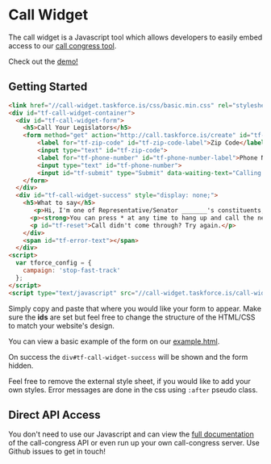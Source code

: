 # Call Widget

The call widget is a Javascript tool which allows developers to easily embed access to our [call congress tool](https://github.com/tfrce/call-congress). 

Check out the <a href="http://tfrce.github.io/call-widget/example/default.html">demo!</a>

## Getting Started

```html
<link href="//call-widget.taskforce.is/css/basic.min.css" rel="stylesheet">
<div id="tf-call-widget-container">
  <div id="tf-call-widget-form">
    <h5>Call Your Legislators</h5>
    <form method="get" action="http://call.taskforce.is/create" id="tf-call-tool" role="form">
        <label for="tf-zip-code" id="tf-zip-code-label">Zip Code</label>
        <input type="text" id="tf-zip-code">
        <label for="tf-phone-number" id="tf-phone-number-label">Phone Number</label>
        <input type="text" id="tf-phone-number">
        <input id="tf-submit" type="Submit" data-waiting-text="Calling Now" value="Call Now">
    </form>
  </div>
  <div id="tf-call-widget-success" style="display: none;">
    <h5>What to say</h5>
       <p>Hi, I'm one of Representative/Senator _______'s constituents, and I'm calling  to oppose Fast Track for the Trans-Pacific Partnership agreement. Congress needs time to debate and amend trade agreements that affect all of us. Fast Tracking the TPP is undemocratic, and I expect my lawmakers to oppose it. I'll be watching this issue closely in 2014.</p>
      <p><strong>You can press * at any time to hang up and call the next representative.</strong></p>
      <p id="tf-reset">Call didn't come through? Try again.</p>
    </div>
    <span id="tf-error-text"></span>
  </div>
<script>
  var tforce_config = {
    campaign: 'stop-fast-track'
  };
</script>
<script type="text/javascript" src="//call-widget.taskforce.is/call-widget.min.js"></script>
```

Simply copy and paste that where you would like your form to appear. Make sure the **ids** are set but feel free to change the structure of the HTML/CSS to match your website's design.

You can view a basic example of the form on our [example.html](http://tfrce.github.io/call-widget/example/example.html).

On success the `div#tf-call-widget-success` will be shown and the form hidden. 

Feel free to remove the external style sheet, if you would like to add your own styles. Error messages are done in the css using `:after` pseudo class.


## Direct API Access

You don't need to use our Javascript and can view the [full documentation](http://github.com/tfrce/call-congress) of the call-congress API or even run up your own call-congress server. Use Github issues to get in touch!

